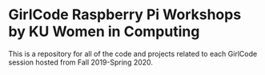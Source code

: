 # GirlCode Raspberry Pi Workshops by KU Women in Computing
This is a repository for all of the code and projects related to each GirlCode session hosted from Fall 2019-Spring 2020.
